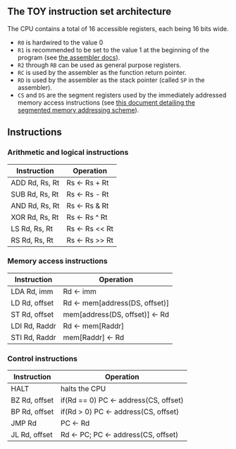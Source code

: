 ## The TOY instruction set architecture

The CPU contains a total of 16 accessible registers, each being 16 bits wide.
- `R0` is hardwired to the value 0
- `R1` is recommended to be set to the value 1 at the beginning of the program (see [the assembler docs](assembler.md)).
- `R2` through `RB` can be used as general purpose registers.
- `RC` is used by the assembler as the function return pointer.
- `RD` is used by the assembler as the stack pointer (called `SP` in the assembler).
- `CS` and `DS` are the segment registers used by the immediately addressed memory access instructions (see [this document detailing the segmented memory addressing scheme](toy_improvements.md)).

## Instructions

### Arithmetic and logical instructions
|  Instruction  |  Operation   |
|---------------|--------------|
|ADD Rd, Rs, Rt |Rs <- Rs + Rt |
|SUB Rd, Rs, Rt |Rs <- Rs - Rt |
|AND Rd, Rs, Rt |Rs <- Rs & Rt |
|XOR Rd, Rs, Rt |Rs <- Rs ^ Rt |
|LS  Rd, Rs, Rt |Rs <- Rs << Rt|
|RS  Rd, Rs, Rt |Rs <- Rs >> Rt|

### Memory access instructions
|  Instruction |   Operation    |
|--------------|----------------|
|LDA Rd, imm|Rd <- imm |
|LD  Rd, offset|Rd <- mem[address(DS, offset)] |
|ST  Rd, offset|mem[address(DS, offset)] <- Rd |
|LDI Rd, Raddr|Rd <- mem[Raddr]|
|STI Rd, Raddr|mem[Raddr] <- Rd|

### Control instructions
|  Instruction |   Operation    |
|--------------|----------------|
|HALT|halts the CPU   |
|BZ Rd, offset |if(Rd == 0) PC <- address(CS, offset)|
|BP Rd, offset |if(Rd > 0) PC <- address(CS, offset) |
|JMP Rd |PC <- Rd|
|JL Rd, offset|Rd <- PC; PC <- address(CS, offset)|
